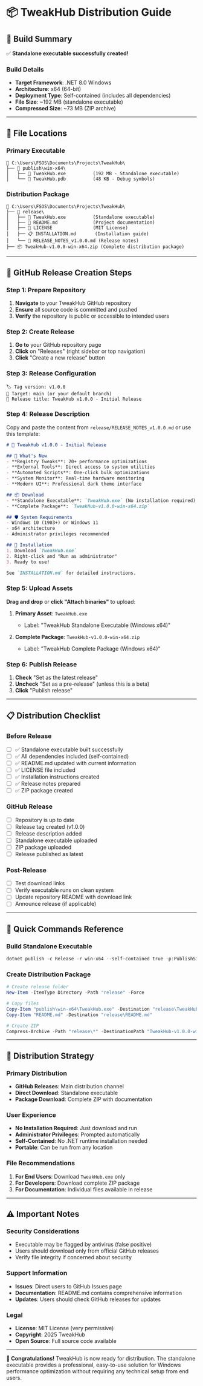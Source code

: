 # 📦 TweakHub Distribution Guide

## 🎯 **Build Summary**

✅ **Standalone executable successfully created!**

### **Build Details**
- **Target Framework**: .NET 8.0 Windows
- **Architecture**: x64 (64-bit)
- **Deployment Type**: Self-contained (includes all dependencies)
- **File Size**: ~192 MB (standalone executable)
- **Compressed Size**: ~73 MB (ZIP archive)

---

## 📁 **File Locations**

### **Primary Executable**
```
📂 C:\Users\FSOS\Documents\Projects\TweakHub\
├── 📂 publish\win-x64\
│   ├── 🚀 TweakHub.exe          (192 MB - Standalone executable)
│   └── 📄 TweakHub.pdb          (48 KB - Debug symbols)
```

### **Distribution Package**
```
📂 C:\Users\FSOS\Documents\Projects\TweakHub\
├── 📂 release\
│   ├── 🚀 TweakHub.exe          (Standalone executable)
│   ├── 📖 README.md             (Project documentation)
│   ├── 📄 LICENSE               (MIT License)
│   ├── 📋 INSTALLATION.md       (Installation guide)
│   └── 📝 RELEASE_NOTES_v1.0.0.md (Release notes)
├── 📦 TweakHub-v1.0.0-win-x64.zip (Complete distribution package)
```

---

## 🚀 **GitHub Release Creation Steps**

### **Step 1: Prepare Repository**
1. **Navigate** to your TweakHub GitHub repository
2. **Ensure** all source code is committed and pushed
3. **Verify** the repository is public or accessible to intended users

### **Step 2: Create Release**
1. **Go to** your GitHub repository page
2. **Click** on "Releases" (right sidebar or top navigation)
3. **Click** "Create a new release" button

### **Step 3: Release Configuration**
```
🏷️ Tag version: v1.0.0
🎯 Target: main (or your default branch)
📝 Release title: TweakHub v1.0.0 - Initial Release
```

### **Step 4: Release Description**
Copy and paste the content from `release/RELEASE_NOTES_v1.0.0.md` or use this template:

```markdown
# 🎉 TweakHub v1.0.0 - Initial Release

## 🚀 What's New
- **Registry Tweaks**: 20+ performance optimizations
- **External Tools**: Direct access to system utilities
- **Automated Scripts**: One-click bulk optimizations
- **System Monitor**: Real-time hardware monitoring
- **Modern UI**: Professional dark theme interface

## 📦 Download
- **Standalone Executable**: `TweakHub.exe` (No installation required)
- **Complete Package**: `TweakHub-v1.0.0-win-x64.zip`

## 🛡️ System Requirements
- Windows 10 (1903+) or Windows 11
- x64 architecture
- Administrator privileges recommended

## 🔧 Installation
1. Download `TweakHub.exe`
2. Right-click and "Run as administrator"
3. Ready to use!

See `INSTALLATION.md` for detailed instructions.
```

### **Step 5: Upload Assets**
**Drag and drop** or **click "Attach binaries"** to upload:

1. **Primary Asset**: `TweakHub.exe` 
   - Label: "TweakHub Standalone Executable (Windows x64)"
   
2. **Complete Package**: `TweakHub-v1.0.0-win-x64.zip`
   - Label: "TweakHub Complete Package (Windows x64)"

### **Step 6: Publish Release**
1. **Check** "Set as the latest release"
2. **Uncheck** "Set as a pre-release" (unless this is a beta)
3. **Click** "Publish release"

---

## 📋 **Distribution Checklist**

### **Before Release**
- [ ] ✅ Standalone executable built successfully
- [ ] ✅ All dependencies included (self-contained)
- [ ] ✅ README.md updated with current information
- [ ] ✅ LICENSE file included
- [ ] ✅ Installation instructions created
- [ ] ✅ Release notes prepared
- [ ] ✅ ZIP package created

### **GitHub Release**
- [ ] Repository is up to date
- [ ] Release tag created (v1.0.0)
- [ ] Release description added
- [ ] Standalone executable uploaded
- [ ] ZIP package uploaded
- [ ] Release published as latest

### **Post-Release**
- [ ] Test download links
- [ ] Verify executable runs on clean system
- [ ] Update repository README with download link
- [ ] Announce release (if applicable)

---

## 🔗 **Quick Commands Reference**

### **Build Standalone Executable**
```powershell
dotnet publish -c Release -r win-x64 --self-contained true -p:PublishSingleFile=true -p:IncludeNativeLibrariesForSelfExtract=true -p:PublishTrimmed=false -o ./publish/win-x64
```

### **Create Distribution Package**
```powershell
# Create release folder
New-Item -ItemType Directory -Path "release" -Force

# Copy files
Copy-Item "publish\win-x64\TweakHub.exe" -Destination "release\TweakHub.exe"
Copy-Item "README.md" -Destination "release\README.md"

# Create ZIP
Compress-Archive -Path "release\*" -DestinationPath "TweakHub-v1.0.0-win-x64.zip" -Force
```

---

## 🎯 **Distribution Strategy**

### **Primary Distribution**
- **GitHub Releases**: Main distribution channel
- **Direct Download**: Standalone executable
- **Package Download**: Complete ZIP with documentation

### **User Experience**
- **No Installation Required**: Just download and run
- **Administrator Privileges**: Prompted automatically
- **Self-Contained**: No .NET runtime installation needed
- **Portable**: Can be run from any location

### **File Recommendations**
1. **For End Users**: Download `TweakHub.exe` only
2. **For Developers**: Download complete ZIP package
3. **For Documentation**: Individual files available in release

---

## ⚠️ **Important Notes**

### **Security Considerations**
- Executable may be flagged by antivirus (false positive)
- Users should download only from official GitHub releases
- Verify file integrity if concerned about security

### **Support Information**
- **Issues**: Direct users to GitHub Issues page
- **Documentation**: README.md contains comprehensive information
- **Updates**: Users should check GitHub releases for updates

### **Legal**
- **License**: MIT License (very permissive)
- **Copyright**: 2025 TweakHub
- **Open Source**: Full source code available

---

**🎉 Congratulations!** TweakHub is now ready for distribution. The standalone executable provides a professional, easy-to-use solution for Windows performance optimization without requiring any technical setup from end users.
